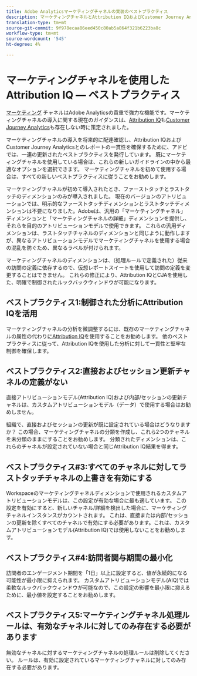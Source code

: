```yaml
---
title: Adobe Analyticsマーケティングチャネルの実装のベストプラクティス
description: マーケティングチャネルとAttribution IQおよびCustomer Journey Analyticsを使用するためのベストプラクティスの更新
translation-type: tm+mt
source-git-commit: 9f978ecaa86eed450c80ab5a864f321b6223ba8c
workflow-type: tm+mt
source-wordcount: '545'
ht-degree: 4%

---
```



# マーケティングチャネルを使用したAttribution IQ — ベストプラクティス

[マーケティング](/help/components/c-marketing-channels/c-getting-started-mchannel.md) チャネルはAdobe Analyticsの貴重で強力な機能です。マーケティングチャネルの導入に関する現在のガイダンスは、[Attribution IQ](https://experienceleague.corp.adobe.com/docs/analytics/analyze/analysis-workspace/attribution/overview.html?lang=en#analysis-workspace)も[Customer Journey Analytics](https://experienceleague.adobe.com/docs/analytics-platform/using/cja-usecases/marketing-channels.html?lang=ja#cja-usecases)も存在しない時に策定されました。

マーケティングチャネルの導入を将来的に配達確認し、Attribution IQおよびCustomer Journey Analyticsとのレポートの一貫性を確保するために、アドビでは、一連の更新されたベストプラクティスを発行しています。 既にマーケティングチャネルを使用している場合は、これらの新しいガイドラインの中から最適なオプションを選択できます。 マーケティングチャネルを初めて使用する場合は、すべての新しいベストプラクティスに従うことをお勧めします。

マーケティングチャネルが初めて導入されたとき、ファーストタッチとラストタッチのディメンションのみが導入されました。 現在のバージョンのアトリビューションでは、明示的なファーストタッチディメンションとラストタッチディメンションは不要になりました。Adobeは、汎用の「マーケティングチャネル」ディメンションと「マーケティングチャネルの詳細」ディメンションを提供し、それらを目的のアトリビューションモデルで使用できます。 これらの汎用ディメンションは、ラストタッチチャネルのディメンションと同じように動作しますが、異なるアトリビューションモデルでマーケティングチャネルを使用する場合の混乱を防ぐため、異なるラベルが付けられます。

マーケティングチャネルのディメンションは、（処理ルールで定義された）従来の訪問の定義に依存するので、仮想レポートスイートを使用して訪問の定義を変更することはできません。 これらの修正により、Attribution IQとCJAを使用した、明確で制御されたルックバックウィンドウが可能になります。

## ベストプラクティス1:制御された分析にAttribution IQを活用

マーケティングチャネルの分析を微調整するには、既存のマーケティングチャネルの属性の代わりに[Attribution IQ](https://experienceleague.corp.adobe.com/docs/analytics/analyze/analysis-workspace/attribution/overview.html?lang=en#analysis-workspace)を使用することをお勧めします。 他のベストプラクティスに従って、Attribution IQを使用した分析に対して一貫性と堅牢な制御を確保します。

## ベストプラクティス2:直接およびセッション更新チャネルの定義がない

直接アトリビューションモデル(Attribution IQ)および内部/セッションの更新チャネルは、カスタムアトリビューションモデル（データ）で使用する場合はお勧めしません。

組織で、直接およびセッションの更新が既に設定されている場合はどうなりますか？ この場合、マーケティングチャネルの分類を作成し、これら2つのチャネルを未分類のままにすることをお勧めします。 分類されたディメンションは、これらのチャネルが設定されていない場合と同じAttribution IQ結果を得ます。

## ベストプラクティス#3:すべてのチャネルに対してラストタッチチャネルの上書きを有効にする

Workspaceのマーケティングチャネルディメンションで使用されるカスタムアトリビューションモデルは、この設定が有効な場合に最も適しています。 この設定を有効にすると、新しいチャネル/詳細を検出した場合に、マーケティングチャネルインスタンスがカウントされます。 これは、直接または内部/セッションの更新を除くすべてのチャネルで有効にする必要があります。これは、カスタムアトリビューションモデル(Attribution IQ)では使用しないことをお勧めします。

## ベストプラクティス#4:訪問者関与期間の最小化

訪問者のエンゲージメント期間を「1日」以上に設定すると、値が永続的になる可能性が最小限に抑えられます。 カスタムアトリビューションモデル(AIQ)では柔軟なルックバックウィンドウが可能なので、この設定の影響を最小限に抑えるために、最小値を設定することをお勧めします。

## ベストプラクティス5:マーケティングチャネル処理ルールは、有効なチャネルに対してのみ存在する必要があります

無効なチャネルに対するマーケティングチャネルの処理ルールは削除してください。 ルールは、有効に設定されているマーケティングチャネルに対してのみ存在する必要があります。
